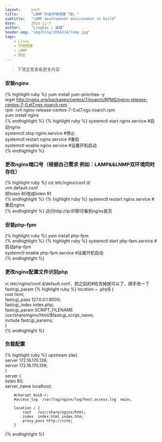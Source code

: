 ```yaml
---
layout:     post
title:      "LNMP 开发环境搭建「原」"
subtitle:   "LNMP development environment to build"
date:       2016-11-7
author:     "LingDie | 靈蝶"
header-img: "img/blog/2016114/lnmp.jpg"
tags:
    - Linux
    - 环境搭建
    - LNMP
    - 原创
---
```


> 下滑这里查看更多内容

### 安装nginx

{% highlight ruby %}
    yum install yum-priorities -y  
    wget http://nginx.org/packages/centos/7/noarch/RPMS/nginx-release-centos-7-0.el7.ngx.noarch.rpm  
    rpm -ivh nginx-release-centos-7-0.el7.ngx.noarch.rpm  
    yum install nginx  
{% endhighlight %}
{% highlight ruby %}
    systemctl start nginx.service #启动nginx  
    systemctl stop nginx.service #停止  
    systemctl restart nginx.service #重启  
    systemctl enable nginx.service #设置开机启动   
{% endhighlight %}

### 更改nginx端口号（根据自己需求 例如：LAMP&&LNMP双环境同时存在）

{% highlight ruby %}
    cd /etc/nginx/conf.d/  
    vim default.conf  
    把listen 80改成listen 81  
{% endhighlight %}
{% highlight ruby %}
    systemctl restart nginx.service #重启nginx  
{% endhighlight %}
访问http://ip:81即可看到nginx首页

### 安装php-fpm

{% highlight ruby %}
 yum install php-fpm  
{% endhighlight %}
{% highlight ruby %}
    systemctl start php-fpm.service #启动php-fpm  
    systemctl enable php-fpm.service #设置开机启动  
{% endhighlight %}

### 更改nginx配置文件识别php

 vi /etc/nginx/conf.d/default.conf，把之前的#给去掉就可以了，顺手改一下fastcgi_param
{% highlight ruby %}
    location ~ \.php$ {  
        root           html;  
        fastcgi_pass   127.0.0.1:9000;  
        fastcgi_index  index.php;  
        fastcgi_param  SCRIPT_FILENAME  /usr/share/nginx/html/$fastcgi_script_name;  
        include        fastcgi_params;  
    }  
{% endhighlight %}

###  负载配置

{% highlight ruby %}
    upstream site{  
            server 172.16.170.138;  
            server 172.16.170.139;  
    }  
    server {  
        listen       80;  
        server_name  localhost;  
      
        #charset koi8-r;  
        #access_log  /var/log/nginx/log/host.access.log  main;  
      
        location / {  
            root   /usr/share/nginx/html;  
            index  index.html index.htm;  
            proxy_pass http://site;  
        }  
{% endhighlight %}